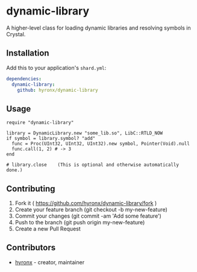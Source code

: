 # dynamic-library

A higher-level class for loading dynamic libraries and resolving symbols in Crystal.

## Installation


Add this to your application's `shard.yml`:

```yaml
dependencies:
  dynamic-library:
    github: hyronx/dynamic-library
```


## Usage


```crystal
require "dynamic-library"

library = DynamicLibrary.new "some_lib.so", LibC::RTLD_NOW
if symbol = library.symbol? "add"
  func = Proc(UInt32, UInt32, UInt32).new symbol, Pointer(Void).null
  func.call(1, 2) # -> 3
end

# library.close    (This is optional and otherwise automatically done.)
```

## Contributing

1. Fork it ( https://github.com/hyronx/dynamic-library/fork )
2. Create your feature branch (git checkout -b my-new-feature)
3. Commit your changes (git commit -am 'Add some feature')
4. Push to the branch (git push origin my-new-feature)
5. Create a new Pull Request

## Contributors

- [hyronx](https://github.com/hyronx)  - creator, maintainer

